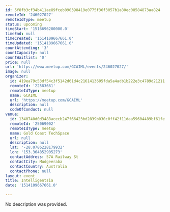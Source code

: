 ```yaml
---
id: 5f8fb3cf34b411ae89fceb090398419e0775f36f3057b1a80ec08584873aa824
remoteId: '246027027'
remoteIdType: meetup
status: upcoming
timeStart: '1516696200000.0'
timeEnd: null
timeCreated: '1514109667661.0'
timeUpdated: '1514109667661.0'
countAttending: '3'
countCapacity: null
countWaitlist: '0'
price: null
url: 'https://www.meetup.com/GCAIML/events/246027027/'
image: null
organizer:
  id: 419ea79c53df54c3f5142d61d4c2161413605fda5a4adb1b222e3c4789d21211
  remoteId: '22583661'
  remoteIdType: meetup
  name: GCAIML
  url: 'https://meetup.com/GCAIML'
  description: null
  codeOfConduct: null
venue:
  id: 1340740d0d3488acecb247f66423bd2839b030c0ff42f11daa59604489bf61fe
  remoteId: '25069002'
  remoteIdType: meetup
  name: Gold Coast TechSpace
  url: null
  description: null
  lat: '-28.0786228179932'
  lon: '153.364852905273'
  contactAddress: 57A Railway St
  contactCity: Mudgeeraba
  contactCountry: Australia
  contactPhone: null
layout: event
title: Intelligentsia
date: '1514109667661.0'

---
```

No description was provided.
